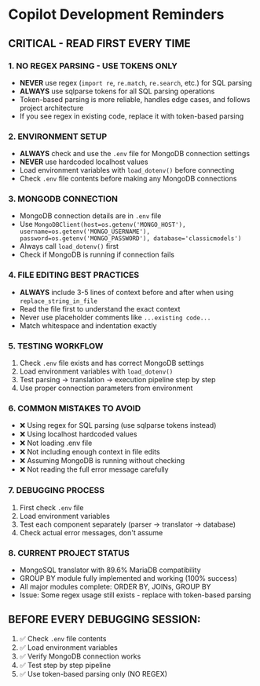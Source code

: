 # Copilot Development Reminders

## CRITICAL - READ FIRST EVERY TIME

### 1. NO REGEX PARSING - USE TOKENS ONLY
- **NEVER** use regex (`import re`, `re.match`, `re.search`, etc.) for SQL parsing
- **ALWAYS** use sqlparse tokens for all SQL parsing operations
- Token-based parsing is more reliable, handles edge cases, and follows project architecture
- If you see regex in existing code, replace it with token-based parsing

### 2. ENVIRONMENT SETUP
- **ALWAYS** check and use the `.env` file for MongoDB connection settings
- **NEVER** use hardcoded localhost values
- Load environment variables with `load_dotenv()` before connecting
- Check `.env` file contents before making any MongoDB connections

### 3. MONGODB CONNECTION
- MongoDB connection details are in `.env` file
- Use `MongoDBClient(host=os.getenv('MONGO_HOST'), username=os.getenv('MONGO_USERNAME'), password=os.getenv('MONGO_PASSWORD'), database='classicmodels')`
- Always call `load_dotenv()` first
- Check if MongoDB is running if connection fails

### 4. FILE EDITING BEST PRACTICES
- **ALWAYS** include 3-5 lines of context before and after when using `replace_string_in_file`
- Read the file first to understand the exact context
- Never use placeholder comments like `...existing code...`
- Match whitespace and indentation exactly

### 5. TESTING WORKFLOW
1. Check `.env` file exists and has correct MongoDB settings
2. Load environment variables with `load_dotenv()`
3. Test parsing → translation → execution pipeline step by step
4. Use proper connection parameters from environment

### 6. COMMON MISTAKES TO AVOID
- ❌ Using regex for SQL parsing (use sqlparse tokens instead)
- ❌ Using localhost hardcoded values
- ❌ Not loading .env file
- ❌ Not including enough context in file edits
- ❌ Assuming MongoDB is running without checking
- ❌ Not reading the full error message carefully

### 7. DEBUGGING PROCESS
1. First check `.env` file
2. Load environment variables
3. Test each component separately (parser → translator → database)
4. Check actual error messages, don't assume

### 8. CURRENT PROJECT STATUS
- MongoSQL translator with 89.6% MariaDB compatibility
- GROUP BY module fully implemented and working (100% success)
- All major modules complete: ORDER BY, JOINs, GROUP BY
- Issue: Some regex usage still exists - replace with token-based parsing

## BEFORE EVERY DEBUGGING SESSION:
1. ✅ Check `.env` file contents
2. ✅ Load environment variables
3. ✅ Verify MongoDB connection works
4. ✅ Test step by step pipeline
5. ✅ Use token-based parsing only (NO REGEX)